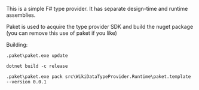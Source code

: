 
This is a simple F# type provider.  It has separate design-time and runtime assemblies.

Paket is used to acquire the type provider SDK and build the nuget package (you can remove this use of paket if you like)

Building:

    .paket\paket.exe update

    dotnet build -c release

    .paket\paket.exe pack src\WikiDataTypeProvider.Runtime\paket.template --version 0.0.1